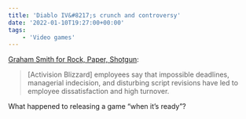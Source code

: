 ```yaml
---
title: 'Diablo IV&#8217;s crunch and controversy'
date: '2022-01-10T19:27:00+00:00'
tags:
    - 'Video games'
---
```


[Graham Smith for Rock, Paper, Shotgun](https://www.rockpapershotgun.com/diablo-iv-developers-allege-mismanagement-crunch-and-disturbing-creative-decisions-in-new-report):

> \[Activision Blizzard\] employees say that impossible deadlines, managerial indecision, and disturbing script revisions have led to employee dissatisfaction and high turnover.

What happened to releasing a game “when it’s ready”?